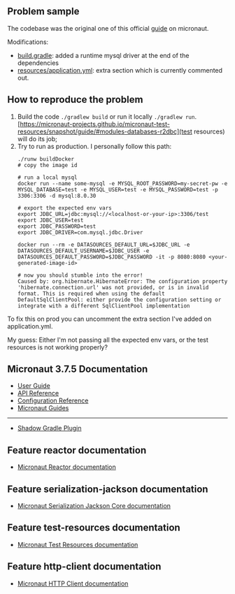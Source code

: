 ## Problem sample
The codebase was the original one of this official [guide](https://guides.micronaut.io/latest/micronaut-data-hibernate-reactive-gradle-kotlin.html#testing-the-application) on micronaut.

Modifications:
- [build.gradle](build.gradle): added a runtime mysql driver at the end of the dependencies
- [resources/application.yml](application.yml): extra section which is currently commented out.

## How to reproduce the problem
1. Build the code `./gradlew build` or run it locally `./gradlew run`. [https://micronaut-projects.github.io/micronaut-test-resources/snapshot/guide/#modules-databases-r2dbc](test resources) will do its job;
2. Try to run as production. I personally follow this path:
    ```
   ./runw buildDocker
   # copy the image id
   
   # run a local mysql
   docker run --name some-mysql -e MYSQL_ROOT_PASSWORD=my-secret-pw -e MYSQL_DATABASE=test -e MYSQL_USER=test -e MYSQL_PASSWORD=test -p 3306:3306 -d mysql:8.0.30
   
   # export the expected env vars
   export JDBC_URL=jdbc:mysql://<localhost-or-your-ip>:3306/test
   export JDBC_USER=test
   export JDBC_PASSWORD=test
   export JDBC_DRIVER=com.mysql.jdbc.Driver
   
    docker run --rm -e DATASOURCES_DEFAULT_URL=$JDBC_URL -e DATASOURCES_DEFAULT_USERNAME=$JDBC_USER -e DATASOURCES_DEFAULT_PASSWORD=$JDBC_PASSWORD -it -p 8080:8080 <your-generated-image-id>
   
   # now you should stumble into the error!
   Caused by: org.hibernate.HibernateError: The configuration property 'hibernate.connection.url' was not provided, or is in invalid format. This is required when using the default DefaultSqlClientPool: either provide the configuration setting or integrate with a different SqlClientPool implementation
   ```

To fix this on prod you can uncomment the extra section I've added on application.yml.

My guess: Either I'm not passing all the expected env vars, or the test resources is not working properly?

## Micronaut 3.7.5 Documentation

- [User Guide](https://docs.micronaut.io/3.7.5/guide/index.html)
- [API Reference](https://docs.micronaut.io/3.7.5/api/index.html)
- [Configuration Reference](https://docs.micronaut.io/3.7.5/guide/configurationreference.html)
- [Micronaut Guides](https://guides.micronaut.io/index.html)
---

- [Shadow Gradle Plugin](https://plugins.gradle.org/plugin/com.github.johnrengelman.shadow)
## Feature reactor documentation

- [Micronaut Reactor documentation](https://micronaut-projects.github.io/micronaut-reactor/snapshot/guide/index.html)


## Feature serialization-jackson documentation

- [Micronaut Serialization Jackson Core documentation](https://micronaut-projects.github.io/micronaut-serialization/latest/guide/)


## Feature test-resources documentation

- [Micronaut Test Resources documentation](https://micronaut-projects.github.io/micronaut-test-resources/latest/guide/)


## Feature http-client documentation

- [Micronaut HTTP Client documentation](https://docs.micronaut.io/latest/guide/index.html#httpClient)


